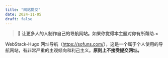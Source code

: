 ```yaml
---
title: "网站提交"
date: 2024-11-05
draft: false
---
```


> **📢 让更多人的人制作自己的导航网站。如果你觉得本主题对你有所帮助.<**

WebStack-Hugo 网址导航（<https://sofuns.com/>），这是一个属于个人使用的导航网站，有非常严重的主观倾向和利己主义。**原则上不接受提交网址。**
